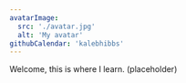 ```yaml
---
avatarImage:
  src: './avatar.jpg'
  alt: 'My avatar'
githubCalendar: 'kalebhibbs'
---
```


Welcome, this is where I learn. (placeholder)
